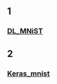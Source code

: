   ## 1
   ### [DL_MNiST](https://github.com/joe753/hello/blob/master/ml/DL_Exam(1).py)
  ## 2  
   ### [Keras_mnist](https://github.com/joe753/hello/blob/master/ml/DL_Exam(2).py)
  
   

